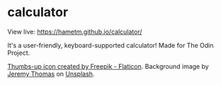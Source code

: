 # calculator
View live: https://hametm.github.io/calculator/

It's a user-friendly, keyboard-supported calculator! Made for The Odin Project.

<a href="https://www.flaticon.com/free-icons/good" title="good icons">Thumbs-up icon created by Freepik - Flaticon</a>.
Background image by <a href="https://unsplash.com/@jeremythomasphoto?utm_source=unsplash&utm_medium=referral&utm_content=creditCopyText">Jeremy Thomas</a> on <a href="https://unsplash.com/?utm_source=unsplash&utm_medium=referral&utm_content=creditCopyText">Unsplash</a>.
  